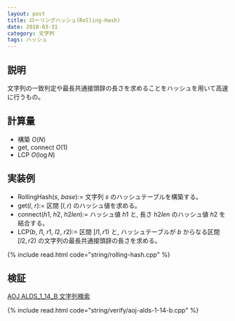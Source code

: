 ```yaml
---
layout: post
title: ローリングハッシュ(Rolling-Hash)
date: 2018-03-31
category: 文字列
tags: ハッシュ
---
```


## 説明
文字列の一致判定や最長共通接頭辞の長さを求めることをハッシュを用いて高速に行うもの。

## 計算量
* 構築 $O(N)$
* get, connect $O(1)$
* LCP $O(\log N)$

## 実装例

* RollingHash($s$, $base$):= 文字列 $s$ のハッシュテーブルを構築する。
* get($l$, $r$):= 区間 $[l, r)$ のハッシュ値を求める。
* connect($h1$, $h2$, $h2len$):= ハッシュ値 $h1$ と, 長さ $h2len$ のハッシュ値 $h2$ を結合する。
* LCP($b$, $l1$, $r1$, $l2$, $r2$):= 区間 $[l1, r1)$ と, ハッシュテーブルが $b$ からなる区間 $[l2, r2)$ の文字列の最長共通接頭辞の長さを求める。

{% include read.html code="string/rolling-hash.cpp" %}

## 検証

[AOJ ALDS_1_14_B 文字列検索](http://judge.u-aizu.ac.jp/onlinejudge/description.jsp?id=ALDS1_14_B&lang=jp)

{% include read.html code="string/verify/aoj-alds-1-14-b.cpp" %}
